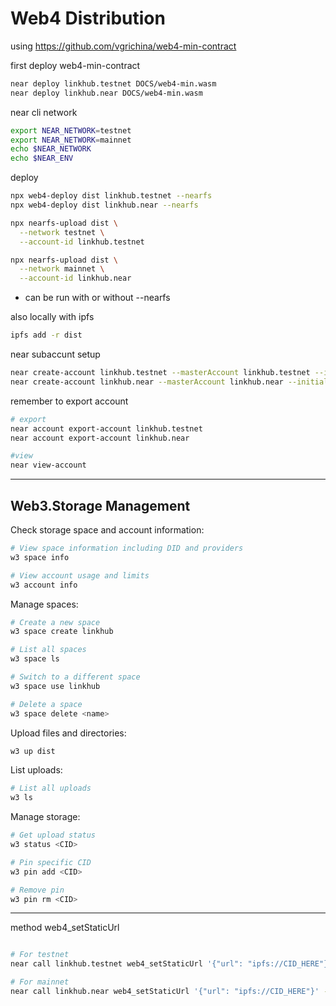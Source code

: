 # Web4 Distribution


using https://github.com/vgrichina/web4-min-contract

first deploy web4-min-contract
```sh
near deploy linkhub.testnet DOCS/web4-min.wasm
near deploy linkhub.near DOCS/web4-min.wasm
```

near cli network
```sh
export NEAR_NETWORK=testnet
export NEAR_NETWORK=mainnet
echo $NEAR_NETWORK 
echo $NEAR_ENV
```

deploy

```sh
npx web4-deploy dist linkhub.testnet --nearfs
npx web4-deploy dist linkhub.near --nearfs

npx nearfs-upload dist \
  --network testnet \
  --account-id linkhub.testnet

npx nearfs-upload dist \
  --network mainnet \
  --account-id linkhub.near
```
- can be run with or without --nearfs




also locally with ipfs
```sh
ipfs add -r dist
```



near subaccunt setup

```sh
near create-account linkhub.testnet --masterAccount linkhub.testnet --initialBalance 1
near create-account linkhub.near --masterAccount linkhub.near --initialBalance 0.5
```

remember to export account
```sh
# export
near account export-account linkhub.testnet
near account export-account linkhub.near

#view
near view-account 
```

---


## Web3.Storage Management

Check storage space and account information:
```sh
# View space information including DID and providers
w3 space info

# View account usage and limits
w3 account info
```

Manage spaces:
```sh
# Create a new space
w3 space create linkhub

# List all spaces
w3 space ls

# Switch to a different space
w3 space use linkhub

# Delete a space
w3 space delete <name>
```

Upload files and directories:
```sh
w3 up dist
```

List uploads:
```sh
# List all uploads
w3 ls
```

Manage storage:
```sh
# Get upload status
w3 status <CID>

# Pin specific CID
w3 pin add <CID>

# Remove pin
w3 pin rm <CID>
```


---

method web4_setStaticUrl

```sh

# For testnet
near call linkhub.testnet web4_setStaticUrl '{"url": "ipfs://CID_HERE"}' --accountId linkhub.testnet

# For mainnet
near call linkhub.near web4_setStaticUrl '{"url": "ipfs://CID_HERE"}' --accountId linkhub.near

```